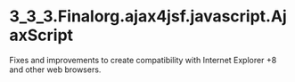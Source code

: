 # 3_3_3.Finalorg.ajax4jsf.javascript.AjaxScript
Fixes and improvements to create compatibility with Internet Explorer +8 and other web browsers.
